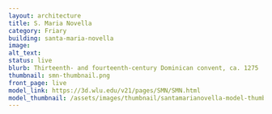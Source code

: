 ```yaml
---
layout: architecture
title: S. Maria Novella 
category: Friary
building: santa-maria-novella
image: 
alt_text: 
status: live
blurb: Thirteenth- and fourteenth-century Dominican convent, ca. 1275
thumbnail: smn-thumbnail.png
front_page: live
model_link: https://3d.wlu.edu/v21/pages/SMN/SMN.html
model_thumbnail: /assets/images/thumbnail/santamarianovella-model-thumbnail.png
---
```

